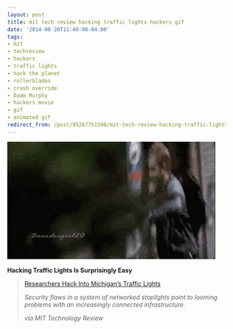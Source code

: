 ```yaml
---
layout: post
title: mit tech review hacking traffic lights hackers gif
date: '2014-08-20T11:49:00-04:00'
tags:
- mit
- techreview
- hackers
- traffic lights
- hack the planet
- rollerblades
- crash override
- Dade Murphy
- hackers movie
- gif
- animated gif
redirect_from: /post/95287751590/mit-tech-review-hacking-traffic-lights-hackers-gif
---
```

 ![](/images/tumblr_nam3z1Gdl11tqzrm7o1_500.gif)  

**Hacking Traffic Lights Is Surprisingly Easy** 

> [Researchers Hack Into Michigan’s Traffic Lights](https://www.technologyreview.com/2014/08/19/171586/researchers-hack-into-michigans-traffic-lights/)
> 
> _Security flaws in a system of networked stoplights point to looming problems with an increasingly connected infrastructure._
> 
> _via MIT Technology Review_
